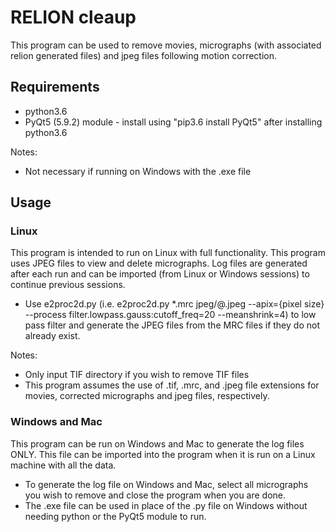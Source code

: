 # RELION cleaup

This program can be used to remove movies, micrographs (with associated relion generated files) and jpeg files following motion correction.

## Requirements
* python3.6
* PyQt5 (5.9.2) module - install using "pip3.6 install PyQt5" after installing python3.6

Notes:
- Not necessary if running on Windows with the .exe file


## Usage
### Linux
This program is intended to run on Linux with full functionality. This program uses JPEG files to view and delete micrographs. Log files are generated after each run and can be imported (from Linux or Windows sessions) to continue previous sessions.
* Use e2proc2d.py (i.e. e2proc2d.py *.mrc jpeg/@.jpeg --apix={pixel size} --process filter.lowpass.gauss:cutoff_freq=20 --meanshrink=4) to low pass filter and generate the JPEG files from the MRC files if they do not already exist.

Notes:
- Only input TIF directory if you wish to remove TIF files
- This program assumes the use of .tif, .mrc, and .jpeg file extensions for movies, corrected micrographs and jpeg files, respectively.

### Windows and Mac
This program can be run on Windows and Mac to generate the log files ONLY. This file can be imported into the program when it is run on a Linux machine with all the data.
* To generate the log file on Windows and Mac, select all micrographs you wish to remove and close the program when you are done.
* The .exe file can be used in place of the .py file on Windows without needing python or the PyQt5 module to run.